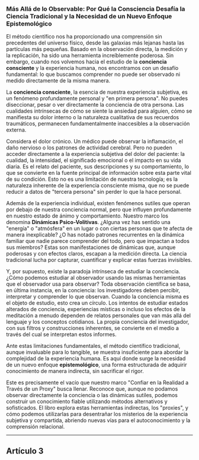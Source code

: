 ### Más Allá de lo Observable: Por Qué la Consciencia Desafía la Ciencia Tradicional y la Necesidad de un Nuevo Enfoque Epistemológico
El método científico nos ha proporcionado una comprensión sin precedentes del universo físico, desde las galaxias más lejanas hasta las partículas más pequeñas. Basado en la observación directa, la medición y la replicación, ha sido una herramienta increíblemente poderosa. Sin embargo, cuando nos volvemos hacia el estudio de la **conciencia consciente** y la experiencia humana, nos encontramos con un desafío fundamental: lo que buscamos comprender no puede ser observado ni medido directamente de la misma manera.

La **conciencia consciente**, la esencia de nuestra experiencia subjetiva, es un fenómeno profundamente personal y "en primera persona". No puedes diseccionar, pesar o ver directamente la conciencia de otra persona. Las cualidades intrínsecas de cómo se siente la ansiedad para alguien, cómo se manifiesta su dolor interno o la naturaleza cualitativa de sus recuerdos traumáticos, permanecen fundamentalmente inaccesibles a la observación externa.

Considera el dolor crónico. Un médico puede observar la inflamación, el daño nervioso o los patrones de actividad cerebral. Pero no pueden acceder directamente a la experiencia subjetiva del dolor del paciente: la cualidad, la intensidad, el significado emocional o el impacto en su vida diaria. Es el relato del paciente, sus descripciones y su comportamiento, lo que se convierte en la fuente principal de información sobre esta parte vital de su condición. Esto no es una limitación de nuestra tecnología; es la naturaleza inherente de la experiencia consciente misma, que no se puede reducir a datos de "tercera persona" sin perder lo que la hace personal.

Además de la experiencia individual, existen fenómenos sutiles que operan por debajo de nuestra conciencia normal, pero que influyen profundamente en nuestro estado de ánimo y comportamiento. Nuestro marco los denomina **Dinámicas Psico-Volitivas**. ¿Alguna vez has sentido una "energía" o "atmósfera" en un lugar o con ciertas personas que te afecta de manera inexplicable? ¿O has notado patrones recurrentes en la dinámica familiar que nadie parece comprender del todo, pero que impactan a todos sus miembros? Estas son manifestaciones de dinámicas que, aunque poderosas y con efectos claros, escapan a la medición directa. La ciencia tradicional lucha por capturar, cuantificar y explicar estas fuerzas invisibles.

Y, por supuesto, existe la paradoja intrínseca de estudiar la conciencia. ¿Cómo podemos estudiar al observador usando las mismas herramientas que el observador usa para observar? Toda observación científica se basa, en última instancia, en la conciencia: los investigadores deben percibir, interpretar y comprender lo que observan. Cuando la conciencia misma es el objeto de estudio, esto crea un círculo. Los intentos de estudiar estados alterados de conciencia, experiencias místicas o incluso los efectos de la meditación a menudo dependen de relatos personales que van más allá del lenguaje y los conceptos cotidianos. La propia conciencia del investigador, con sus filtros y construcciones inherentes, se convierte en el medio a través del cual se interpretan estos informes.

Ante estas limitaciones fundamentales, el método científico tradicional, aunque invaluable para lo tangible, se muestra insuficiente para abordar la complejidad de la experiencia humana. Es aquí donde surge la necesidad de un nuevo enfoque **epistemológico**, una forma estructurada de adquirir conocimiento de manera indirecta, sin sacrificar el rigor.

Este es precisamente el vacío que nuestro marco "Confiar en la Realidad a Través de un Proxy" busca llenar. Reconoce que, aunque no podamos observar directamente la conciencia o las dinámicas sutiles, podemos construir un conocimiento fiable utilizando métodos alternativos y sofisticados. El libro explora estas herramientas indirectas, los "proxies", y cómo podemos utilizarlas para desentrañar los misterios de la experiencia subjetiva y compartida, abriendo nuevas vías para el autoconocimiento y la comprensión relacional.

---

## Artículo 3
